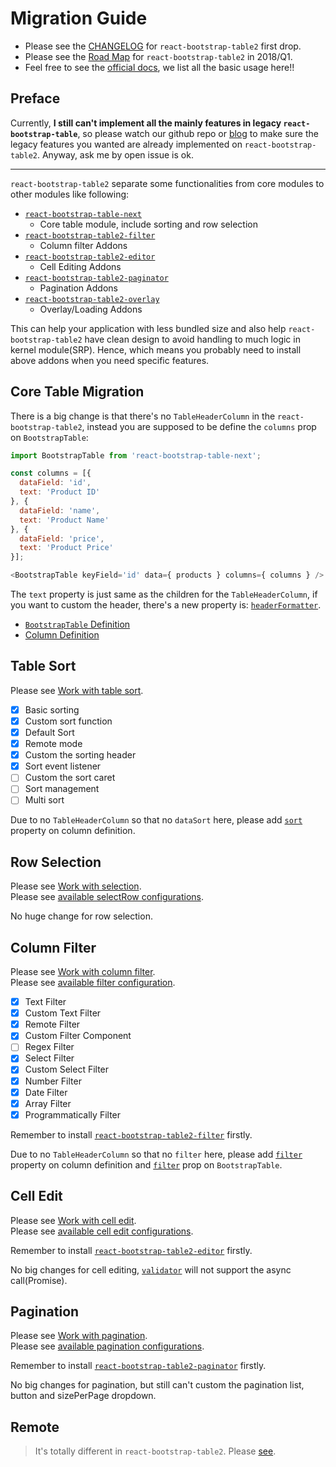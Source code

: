 # Migration Guide

* Please see the [CHANGELOG](https://react-bootstrap-table.github.io/react-bootstrap-table2/blog/2018/01/24/new-version-0.1.0.html) for `react-bootstrap-table2` first drop.
* Please see the [Road Map](https://react-bootstrap-table.github.io/react-bootstrap-table2/blog/2018/01/24/release-plan.html)  for `react-bootstrap-table2` in 2018/Q1.
* Feel free to see the [official docs](https://react-bootstrap-table.github.io/react-bootstrap-table2/docs/about.html), we list all the basic usage here!!

## Preface

Currently, **I still can't implement all the mainly features in legacy `react-bootstrap-table`**, so please watch our github repo or [blog](https://react-bootstrap-table.github.io/react-bootstrap-table2/blog/) to make sure the legacy features you wanted are already implemented on `react-bootstrap-table2`. Anyway, ask me by open issue is ok.   

-----

`react-bootstrap-table2` separate some functionalities from core modules to other modules like following:

* [`react-bootstrap-table-next`](https://www.npmjs.com/package/react-bootstrap-table-next)
  * Core table module, include sorting and row selection
* [`react-bootstrap-table2-filter`](https://www.npmjs.com/package/react-bootstrap-table2-filter)
  * Column filter Addons
* [`react-bootstrap-table2-editor`](https://www.npmjs.com/package/react-bootstrap-table2-editor)
  * Cell Editing Addons
* [`react-bootstrap-table2-paginator`](https://www.npmjs.com/package/react-bootstrap-table2-paginator)
  * Pagination Addons
* [`react-bootstrap-table2-overlay`](https://www.npmjs.com/package/react-bootstrap-table2-overlay)
  * Overlay/Loading Addons

This can help your application with less bundled size and also help `react-bootstrap-table2` have clean design to avoid handling to much logic in kernel module(SRP). Hence, which means you probably need to install above addons when you need specific features.

## Core Table Migration

There is a big change is that there's no `TableHeaderColumn` in the `react-bootstrap-table2`, instead you are supposed to be define the `columns` prop on `BootstrapTable`: 

```js
import BootstrapTable from 'react-bootstrap-table-next';

const columns = [{
  dataField: 'id',
  text: 'Product ID'
}, {
  dataField: 'name',
  text: 'Product Name'
}, {
  dataField: 'price',
  text: 'Product Price'
}];

<BootstrapTable keyField='id' data={ products } columns={ columns } />
```

The `text` property is just same as the children for the `TableHeaderColumn`, if you want to custom the header, there's a new property is: [`headerFormatter`](https://react-bootstrap-table.github.io/react-bootstrap-table2/docs/column-props.html#columnheaderformatter-function).

* [`BootstrapTable` Definition](https://react-bootstrap-table.github.io/react-bootstrap-table2/docs/table-props.html)
* [Column Definition](https://react-bootstrap-table.github.io/react-bootstrap-table2/docs/column-props.html)

## Table Sort

Please see [Work with table sort](https://react-bootstrap-table.github.io/react-bootstrap-table2/docs/basic-sort.html).   

- [x] Basic sorting
- [x] Custom sort function
- [x] Default Sort
- [x] Remote mode
- [x] Custom the sorting header
- [x] Sort event listener
- [ ] Custom the sort caret
- [ ] Sort management
- [ ] Multi sort

Due to no `TableHeaderColumn` so that no `dataSort` here, please add [`sort`](https://react-bootstrap-table.github.io/react-bootstrap-table2/docs/column-props.html#columnsort-bool) property on column definition.

## Row Selection

Please see [Work with selection](https://react-bootstrap-table.github.io/react-bootstrap-table2/docs/basic-row-select.html).   
Please see [available selectRow configurations](https://react-bootstrap-table.github.io/react-bootstrap-table2/docs/row-select-props.html).   

No huge change for row selection.

## Column Filter

Please see [Work with column filter](https://react-bootstrap-table.github.io/react-bootstrap-table2/docs/basic-filter.html).   
Please see [available filter configuration](https://react-bootstrap-table.github.io/react-bootstrap-table2/docs/filter-props.html).   

- [x] Text Filter
- [x] Custom Text Filter
- [x] Remote Filter
- [x] Custom Filter Component
- [ ] Regex Filter
- [x] Select Filter
- [x] Custom Select Filter
- [X] Number Filter
- [X] Date Filter
- [X] Array Filter
- [X] Programmatically Filter

Remember to install [`react-bootstrap-table2-filter`](https://www.npmjs.com/package/react-bootstrap-table2-filter) firstly.   

Due to no `TableHeaderColumn` so that no `filter` here, please add [`filter`](https://react-bootstrap-table.github.io/react-bootstrap-table2/docs/column-props.html#columnfilter-object) property on column definition and [`filter`](https://react-bootstrap-table.github.io/react-bootstrap-table2/docs/table-props.html#filter-object) prop on `BootstrapTable`.

## Cell Edit

Please see [Work with cell edit](https://react-bootstrap-table.github.io/react-bootstrap-table2/docs/basic-celledit.html).   
Please see [available cell edit configurations](https://react-bootstrap-table.github.io/react-bootstrap-table2/docs/cell-edit-props.html).   

Remember to install [`react-bootstrap-table2-editor`](https://www.npmjs.com/package/react-bootstrap-table2-editor) firstly.   

No big changes for cell editing, [`validator`](https://react-bootstrap-table.github.io/react-bootstrap-table2/docs/column-props.html#columnvalidator-function) will not support the async call(Promise).

## Pagination

Please see [Work with pagination](https://react-bootstrap-table.github.io/react-bootstrap-table2/docs/basic-pagination.html).   
Please see [available pagination configurations](https://react-bootstrap-table.github.io/react-bootstrap-table2/docs/pagination-props.html).   

Remember to install [`react-bootstrap-table2-paginator`](https://www.npmjs.com/package/react-bootstrap-table2-paginator) firstly.   

No big changes for pagination, but still can't custom the pagination list, button and sizePerPage dropdown.

## Remote

> It's totally different in `react-bootstrap-table2`. Please [see](https://react-bootstrap-table.github.io/react-bootstrap-table2/docs/basic-remote.html).